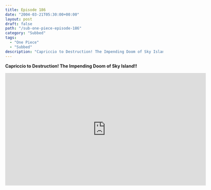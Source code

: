 ```yaml
---
title: Episode 186
date: "2004-03-21T05:30:00+00:00"
layout: post
draft: false
path: "/sub-one-piece-episode-186"
category: "Subbed"
tags:
  - "One Piece"
  - "Subbed"
description: "Capriccio to Destruction! The Impending Doom of Sky Island!!"
---
```


**Capriccio to Destruction! The Impending Doom of Sky Island!!**

<iframe width="640" height="360" src="https://www.rapidvideo.com/e/FXQGIXO5WW" frameborder="0" marginwidth=0 marginheight=0 scrolling=no allowfullscreen></iframe>

